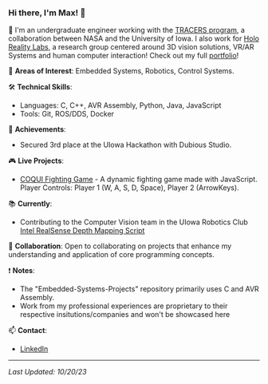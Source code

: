 ### Hi there, I'm Max! 👋

🚀 I'm an undergraduate engineer working with the [TRACERS program](https://tracers.physics.uiowa.edu/), a collaboration between NASA and the University of Iowa. I also work for [Holo Reality Labs](https://www.holorealitylab.com/), a research group centered around 3D vision solutions, VR/AR Systems and human computer interaction! Check out my full [portfolio](https://max-proj17.github.io/)!

🔭 **Areas of Interest**: Embedded Systems, Robotics, Control Systems.

🛠 **Technical Skills**:
- Languages: C, C++, AVR Assembly, Python, Java, JavaScript 
- Tools: Git, ROS/DDS, Docker
  
🌟 **Achievements**:
- Secured 3rd place at the UIowa Hackathon with Dubious Studio.

🎮 **Live Projects**:
- [COQUI Fighting Game](https://coqui-fighting-game.netlify.app/) - A dynamic fighting game made with JavaScript. Player Controls: Player 1 (W, A, S, D, Space), Player 2 (ArrowKeys).

📚 **Currently**:
- Contributing to the Computer Vision team in the UIowa Robotics Club [Intel RealSense Depth Mapping Script](https://github.com/roboticsatiowa/Rover/blob/dev/Computer-Vision/src/camera_test.py)

🤝 **Collaboration**: Open to collaborating on projects that enhance my understanding and application of core programming concepts.

❗ **Notes**:
- The "Embedded-Systems-Projects" repository primarily uses C and AVR Assembly.
- Work from my professional experiences are proprietary to their respective insitutions/companies and won't be showcased here

📫 **Contact**:
- [LinkedIn](www.linkedin.com/in/maxfinch2002)


---

_Last Updated: 10/20/23_
